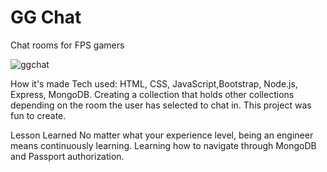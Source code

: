 # GG Chat
Chat rooms for FPS gamers

![ggchat](https://user-images.githubusercontent.com/88953222/138981688-4aec07f1-08c4-40e4-98b3-2a31b7f71adc.jpg)

How it's made Tech used: HTML, CSS, JavaScript,Bootstrap, Node.js, Express, MongoDB.
Creating a collection that holds other collections depending on the room the user has selected to chat in. This project was fun to create.

Lesson Learned No matter what your experience level, being an engineer means continuously learning. Learning how to navigate through MongoDB and Passport authorization. 
